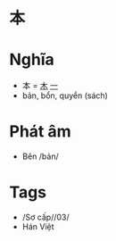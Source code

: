 # 本

# Nghĩa
* 本 = [木](木.md) [一](一.md)
* bản, bổn, quyển (sách)

# Phát âm
* Běn /bản/

# Tags
* /Sơ cấp//03/
*  Hán Việt

<script>window.HANZI_FIELD='本';</script>
